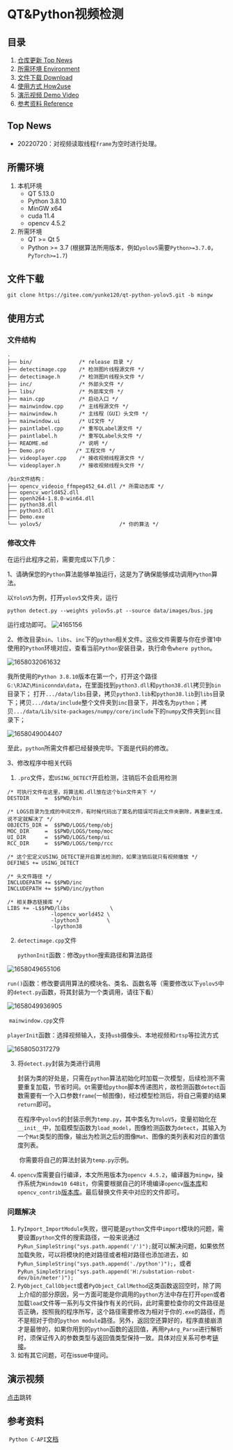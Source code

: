 # QT&Python视频检测

## 目录

1. [仓库更新 Top News](https://gitee.com/yunke120/qt-python-yolov5#top-news)
2. [所需环境 Environment](https://gitee.com/yunke120/qt-python-yolov5#%E6%89%80%E9%9C%80%E7%8E%AF%E5%A2%83)
3. [文件下载 Download](https://gitee.com/yunke120/qt-python-yolov5#%E6%96%87%E4%BB%B6%E4%B8%8B%E8%BD%BD)
4. [使用方式 How2use](https://gitee.com/yunke120/qt-python-yolov5#%E4%BD%BF%E7%94%A8%E6%96%B9%E5%BC%8F)
5. [演示视频 Demo Video](https://gitee.com/yunke120/qt-python-yolov5#%E6%BC%94%E7%A4%BA%E8%A7%86%E9%A2%91)
6. [参考资料 Reference](https://gitee.com/yunke120/qt-python-yolov5#%E5%8F%82%E8%80%83%E8%B5%84%E6%96%99)

## Top News

- 20220720：对视频读取线程`frame`为空时进行处理。


## 所需环境

1. 本机环境
   - QT 5.13.0
   - Python 3.8.10
   - MinGW x64
   - cuda 11.4
   - opencv 4.5.2
2. 所需环境
   - QT >= Qt 5
   - Python >= 3.7 (根据算法所用版本，例如`yolov5`需要`Python>=3.7.0`，`PyTorch>=1.7`)

## 文件下载

```
git clone https://gitee.com/yunke120/qt-python-yolov5.git -b mingw
```

## 使用方式

### 文件结构

```
.
├── bin/               /* release 目录 */
├── detectimage.cpp    /* 检测图片线程源文件 */ 
├── detectimage.h      /* 检测图片线程头文件 */
├── inc/               /* 外部头文件 */
├── libs/              /* 外部库文件 */
├── main.cpp           /* 启动入口 */
├── mainwindow.cpp     /* 主线程源文件 */
├── mainwindow.h       /* 主线程（GUI）头文件 */
├── mainwindow.ui      /* UI文件 */
├── paintlabel.cpp     /* 重写QLabel源文件 */
├── paintlabel.h       /* 重写QLabel头文件 */
├── README.md          /* 说明 */
├── Demo.pro          /* 工程文件 */
├── videoplayer.cpp    /* 接收视频线程源文件 */
└── videoplayer.h      /* 接收视频线程头文件 */
```

```
/bin文件结构：
├── opencv_videoio_ffmpeg452_64.dll /* 所需动态库 */
├── opencv_world452.dll
├── openh264-1.8.0-win64.dll
├── python38.dll
├── python3.dll
├── Demo.exe                       
└── yolov5/                         /* 你的算法 */
```

### 修改文件

在运行此程序之前，需要完成以下几步：

1、请确保您的`Python`算法能够单独运行，这是为了确保能够成功调用`Python`算法。

以`YoloV5`为例，打开`yolov5`文件夹，运行

```
python detect.py --weights yolov5s.pt --source data/images/bus.jpg
```

运行成功即可。		![4165156](figures/1658030901940.png)

2、修改目录`bin`、`libs`、`inc`下的`python`相关文件。这些文件需要与你在步骤1中使用的`Python`环境对应，查看当前`Python`安装目录，执行命令`where python`。

![1658032061632](figures/1658032061632.png)

我所使用的`Python 3.8.10`版本在第一个，打开这个路径`G:\RJAZ\Miniconnda\data`，在里面找到`python3.dll`和`python38.dll`拷贝到`bin`目录下； 打开`.../data/libs`目录，拷贝`python3.lib`和`python38.lib`到`libs`目录下；拷贝`.../data/include`整个文件夹到`inc`目录下，并改名为`python`；拷贝`.../data/Lib/site-packages/numpy/core/include`下的`numpy`文件夹到`inc`目录下；

![1658049004407](figures/1658049004407.png)

至此，`python`所需文件都已经替换完毕。下面是代码的修改。

3、修改程序中相关代码

1. `.pro`文件，宏`USING_DETECT`开启检测，注销后不会启用检测

```
/* 可执行文件在这里，将算法和.dll放在这个bin文件夹下 */
DESTDIR     =  $$PWD/bin 

/* LOGS目录为生成的中间文件，有时候代码出了莫名的错误可将此文件夹删除，再重新生成，说不定就解决了 */
OBJECTS_DIR =  $$PWD/LOGS/temp/obj
MOC_DIR     =  $$PWD/LOGS/temp/moc
UI_DIR      =  $$PWD/LOGS/temp/ui
RCC_DIR     =  $$PWD/LOGS/temp/rcc

/* 这个宏定义USING_DETECT是开启算法检测的，如果注销后就只有视频播放 */
DEFINES += USING_DETECT

/* 头文件路径 */
INCLUDEPATH += $$PWD/inc
INCLUDEPATH += $$PWD/inc/python

/* 相关静态链接库 */
LIBS += -L$$PWD/libs             \
              -lopencv_world452 \
              -lpython3         \
              -lpython38
```

2. `detectimage.cpp`文件

   `pythonInit`函数：修改`python`搜索路径和算法路径

![1658049655106](figures/1658049655106.png)

​				`run()`函数：修改要调用算法的模块名、类名、函数名等（需要修改以下`yolov5`中的`detect.py`函数，将其封装为一个类调用，请往下看）

![1658049936905](figures/1658049936905.png)

​				`mainwindow.cpp`文件

​				`playerInit`函数：选择视频输入，支持`usb`摄像头、本地视频和`rtsp`等拉流方式

![1658050317279](figures/1658050317279.png)

3. 将`detect.py`封装为类进行调用

   ​		封装为类的好处是，只需在`python`算法初始化时加载一次模型，后续检测不需要重复加载，节省时间。`Qt`需要给`python`脚本传递图片，故检测函数`detect`函数需要有一个入口参数`frame`(一帧图像)，经过模型检测后，将自己需要的结果`return`即可。

   ​		在程序中`yolov5`的封装示例为`temp.py`，其中类名为`YoloV5`，变量初始化在`__init__`中，加载模型函数为`load_model`，图像检测函数为`detect`，其输入为一个`Mat`类型的图像，输出为检测之后的图像`Mat`、图像的类列表和对应的置信度列表。

   ​		你需要将自己的算法封装为`temp.py`示例。

4.  `opencv`库需要自行编译，本文所用版本为`opencv 4.5.2`，编译器为`mingw`，操作系统为`Window10 64Bit`，你需要根据自己的环境编译`opencv`[版本库](https://github.com/opencv/opencv/releases)和`opencv_contrib`[版本库](https://github.com/opencv/opencv_contrib)。最后替换文件夹中对应的文件即可。

### 问题解决

1. `PyImport_ImportModule`失败，很可能是`python`文件中`import`模块的问题，需要设置`python`文件的搜索路径，一般来说通过`PyRun_SimpleString("sys.path.append('/')");`就可以解决问题，如果依然加载失败，可以将模块的绝对路径或者相对路径也添加进去，如`PyRun_SimpleString("sys.path.append('./python')");`，或者`PyRun_SimpleString("sys.path.append('H:/substation-robot-dev/bin/meter')");`
2. `PyObject_CallObject`或者`PyObject_CallMethod`这类函数返回空时，除了网上介绍的部分原因，另一方面可能是你调用的`python`方法中存在打开`open`或者加载`load`文件等一系列与文件操作有关的代码，此时需要检查你的文件路径是否正确，按照我的程序所写，这个路径需要修改为相对于你的`.exe`的路径，而不是相对于你的`python module`路径。另外，返回空还算好的，程序直接崩溃才是最惨的，如果你用到的`python`函数的返回值，再用`PyArg_Parse`进行解析时，须保证传入的参数类型与返回值类型保持一致。具体对应关系可参考[链接](https://docs.python.org/3.8/c-api/arg.html#PyArg_UnpackTuple)。
3. 如有其它问题，可在issue中提问。

## 演示视频

[点击](https://www.bilibili.com/video/BV1q34y1H76F?share_source=copy_web&vd_source=f06a9df5c06f51cc84a1106139be7062)跳转

## 参考资料

​	`Python C-API`[文档](https://docs.python.org/3.8/c-api/arg.html#PyArg_UnpackTuple)

























